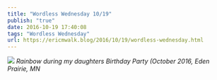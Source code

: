 ```yaml
---
title: "Wordless Wednesday 10/19"
publish: "true"
date: 2016-10-19 17:40:08
tags: "Wordless Wednesday"
url: https://ericmwalk.blog/2016/10/19/wordless-wednesday.html
---
```


![](https://ericmwalk.blog/uploads/2022/28d716dad3.jpg)
*Rainbow during my daughters Birthday Party (October 2016, Eden Prairie, MN*